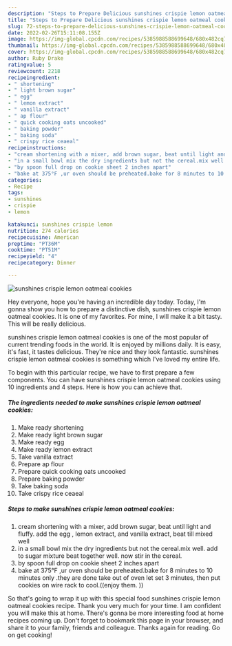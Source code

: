 ```yaml
---
description: "Steps to Prepare Delicious sunshines crispie lemon oatmeal cookies"
title: "Steps to Prepare Delicious sunshines crispie lemon oatmeal cookies"
slug: 72-steps-to-prepare-delicious-sunshines-crispie-lemon-oatmeal-cookies
date: 2022-02-26T15:11:08.155Z
image: https://img-global.cpcdn.com/recipes/5385988588699648/680x482cq70/sunshines-crispie-lemon-oatmeal-cookies-recipe-main-photo.jpg
thumbnail: https://img-global.cpcdn.com/recipes/5385988588699648/680x482cq70/sunshines-crispie-lemon-oatmeal-cookies-recipe-main-photo.jpg
cover: https://img-global.cpcdn.com/recipes/5385988588699648/680x482cq70/sunshines-crispie-lemon-oatmeal-cookies-recipe-main-photo.jpg
author: Ruby Drake
ratingvalue: 5
reviewcount: 2218
recipeingredient:
- " shortening"
- " light brown sugar"
- " egg"
- " lemon extract"
- " vanilla extract"
- " ap flour"
- " quick cooking oats uncooked"
- " baking powder"
- " baking soda"
- " crispy rice ceaeal"
recipeinstructions:
- "cream shortening with a mixer, add brown sugar, beat until light and fluffy. add the egg , lemon extract, and vanilla extract, beat till mixed well"
- "in a small bowl mix the dry ingredients but not the cereal.mix well. add to sugar mixture beat together well.  now stir in the cereal."
- "by spoon full drop on cookie sheet 2 inches apart"
- "bake at 375°F ,ur oven should be preheated.bake for 8 minutes to 10 minutes only .they are done take out of oven let set 3 minutes,  then put cookies on wire rack to cool.((enjoy them. ))"
categories:
- Recipe
tags:
- sunshines
- crispie
- lemon

katakunci: sunshines crispie lemon 
nutrition: 274 calories
recipecuisine: American
preptime: "PT36M"
cooktime: "PT51M"
recipeyield: "4"
recipecategory: Dinner

---
```



![sunshines crispie lemon oatmeal cookies](https://img-global.cpcdn.com/recipes/5385988588699648/680x482cq70/sunshines-crispie-lemon-oatmeal-cookies-recipe-main-photo.jpg)

Hey everyone, hope you're having an incredible day today. Today, I'm gonna show you how to prepare a distinctive dish, sunshines crispie lemon oatmeal cookies. It is one of my favorites. For mine, I will make it a bit tasty. This will be really delicious.

sunshines crispie lemon oatmeal cookies is one of the most popular of current trending foods in the world. It is enjoyed by millions daily. It is easy, it's fast, it tastes delicious. They're nice and they look fantastic. sunshines crispie lemon oatmeal cookies is something which I've loved my entire life.




To begin with this particular recipe, we have to first prepare a few components. You can have sunshines crispie lemon oatmeal cookies using 10 ingredients and 4 steps. Here is how you can achieve that.

<!--inarticleads1-->

##### The ingredients needed to make sunshines crispie lemon oatmeal cookies:

1. Make ready  shortening
1. Make ready  light brown sugar
1. Make ready  egg
1. Make ready  lemon extract
1. Take  vanilla extract
1. Prepare  ap flour
1. Prepare  quick cooking oats uncooked
1. Prepare  baking powder
1. Take  baking soda
1. Take  crispy rice ceaeal




<!--inarticleads2-->

##### Steps to make sunshines crispie lemon oatmeal cookies:

1. cream shortening with a mixer, add brown sugar, beat until light and fluffy. add the egg , lemon extract, and vanilla extract, beat till mixed well
1. in a small bowl mix the dry ingredients but not the cereal.mix well. add to sugar mixture beat together well.  now stir in the cereal.
1. by spoon full drop on cookie sheet 2 inches apart
1. bake at 375°F ,ur oven should be preheated.bake for 8 minutes to 10 minutes only .they are done take out of oven let set 3 minutes,  then put cookies on wire rack to cool.((enjoy them. ))




So that's going to wrap it up with this special food sunshines crispie lemon oatmeal cookies recipe. Thank you very much for your time. I am confident you will make this at home. There's gonna be more interesting food at home recipes coming up. Don't forget to bookmark this page in your browser, and share it to your family, friends and colleague. Thanks again for reading. Go on get cooking!
